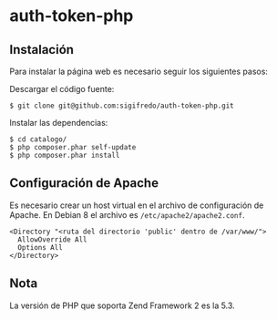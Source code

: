 auth-token-php
==============

Instalación
------------

Para instalar la página web es necesario seguir los siguientes pasos:

Descargar el código fuente:

```
$ git clone git@github.com:sigifredo/auth-token-php.git
```

Instalar las dependencias:

```
$ cd catalogo/
$ php composer.phar self-update
$ php composer.phar install
```

Configuración de Apache
-----------------------

Es necesario crear un host virtual en el archivo de configuración de Apache. En Debian 8 el archivo es `/etc/apache2/apache2.conf`.

    <Directory "<ruta del directorio 'public' dentro de /var/www/">
      AllowOverride All
      Options All
    </Directory>

Nota
----

La versión de PHP que soporta Zend Framework 2 es la 5.3.
